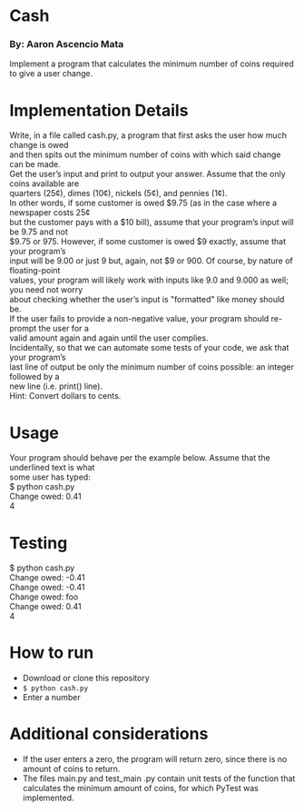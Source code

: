 # Cash
### By: Aaron Ascencio Mata
Implement a program that calculates the minimum number of coins required to give a user
change.
# Implementation Details
Write, in a file called cash.py, a program that first asks the user how much change is owed <br />
and then spits out the minimum number of coins with which said change can be made. <br /> 
Get the user’s input and print to output your answer. Assume that the only coins available are <br />
quarters (25¢), dimes (10¢), nickels (5¢), and pennies (1¢). <br />
In other words, if some customer is owed $9.75 (as in the case where a newspaper costs 25¢ <br />
but the customer pays with a $10 bill), assume that your program’s input will be 9.75 and not <br />
$9.75 or 975. However, if some customer is owed $9 exactly, assume that your program’s <br />
input will be 9.00 or just 9 but, again, not $9 or 900. Of course, by nature of floating-point <br />
values, your program will likely work with inputs like 9.0 and 9.000 as well; you need not worry <br />
about checking whether the user’s input is &quot;formatted&quot; like money should be. <br />
If the user fails to provide a non-negative value, your program should re-prompt the user for a <br />
valid amount again and again until the user complies. <br />
Incidentally, so that we can automate some tests of your code, we ask that your program’s <br />
last line of output be only the minimum number of coins possible: an integer followed by a <br />
new line (i.e. print() line). <br />
Hint: Convert dollars to cents. <br />
# Usage
Your program should behave per the example below. Assume that the underlined text is what <br />
some user has typed: <br />
$ python cash.py <br />
Change owed: 0.41 <br />
4 <br />
# Testing
$ python cash.py <br />
Change owed: -0.41 <br />
Change owed: -0.41 <br />
Change owed: foo <br />
Change owed: 0.41 <br />
4 <br />
# How to run
- Download or clone this repository
- ` $ python cash.py `
- Enter a number
# Additional considerations
- If the user enters a zero, the program will return zero, since there is no amount of coins to return.
- The files main.py and test_main .py contain unit tests of the function that calculates the minimum amount of coins, for which PyTest was implemented.

